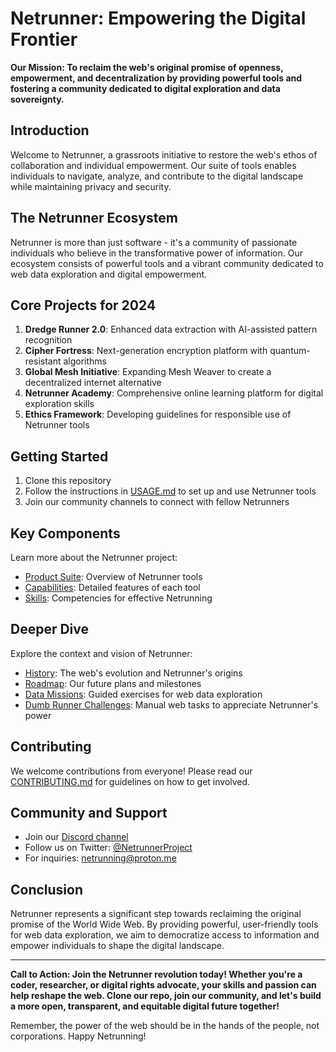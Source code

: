 # Netrunner: Empowering the Digital Frontier

**Our Mission: To reclaim the web's original promise of openness, empowerment, and decentralization by providing powerful tools and fostering a community dedicated to digital exploration and data sovereignty.**

## Introduction

Welcome to Netrunner, a grassroots initiative to restore the web's ethos of collaboration and individual empowerment. Our suite of tools enables individuals to navigate, analyze, and contribute to the digital landscape while maintaining privacy and security.

## The Netrunner Ecosystem

Netrunner is more than just software - it's a community of passionate individuals who believe in the transformative power of information. Our ecosystem consists of powerful tools and a vibrant community dedicated to web data exploration and digital empowerment.

## Core Projects for 2024

1. **Dredge Runner 2.0**: Enhanced data extraction with AI-assisted pattern recognition
2. **Cipher Fortress**: Next-generation encryption platform with quantum-resistant algorithms
3. **Global Mesh Initiative**: Expanding Mesh Weaver to create a decentralized internet alternative
4. **Netrunner Academy**: Comprehensive online learning platform for digital exploration skills
5. **Ethics Framework**: Developing guidelines for responsible use of Netrunner tools

## Getting Started

1. Clone this repository
2. Follow the instructions in [USAGE.md](USAGE.md) to set up and use Netrunner tools
3. Join our community channels to connect with fellow Netrunners

## Key Components

Learn more about the Netrunner project:

- [Product Suite](about/product_suite.md): Overview of Netrunner tools
- [Capabilities](about/capabilities.md): Detailed features of each tool
- [Skills](about/skills.md): Competencies for effective Netrunning

## Deeper Dive

Explore the context and vision of Netrunner:

- [History](about/history.md): The web's evolution and Netrunner's origins
- [Roadmap](about/roadmap.md): Our future plans and milestones
- [Data Missions](about/data_missions.md): Guided exercises for web data exploration
- [Dumb Runner Challenges](about/dumb_runner_challenges.md): Manual web tasks to appreciate Netrunner's power

## Contributing

We welcome contributions from everyone! Please read our [CONTRIBUTING.md](CONTRIBUTING.md) for guidelines on how to get involved.

## Community and Support

- Join our [Discord channel](https://discord.gg/netrunner)
- Follow us on Twitter: [@NetrunnerProject](https://twitter.com/NetrunnerProject)
- For inquiries: [netrunning@proton.me](mailto:netrunning@proton.me)

## Conclusion

Netrunner represents a significant step towards reclaiming the original promise of the World Wide Web. By providing powerful, user-friendly tools for web data exploration, we aim to democratize access to information and empower individuals to shape the digital landscape.

---

**Call to Action: Join the Netrunner revolution today! Whether you're a coder, researcher, or digital rights advocate, your skills and passion can help reshape the web. Clone our repo, join our community, and let's build a more open, transparent, and equitable digital future together!**

Remember, the power of the web should be in the hands of the people, not corporations. Happy Netrunning!